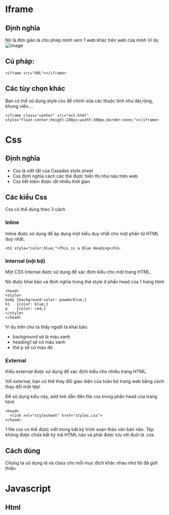 # Iframe
## Định nghĩa
Nó là đơn giản là cho phép mình xem 1 web khác trên web của mình 
Ví dụ
![image](https://user-images.githubusercontent.com/45547213/52679132-a6049a80-2f66-11e9-9d50-6f34ca537563.png)

## Cú pháp:
```
<iframe src="URL"></iframe>
```

## Các tùy chọn khác
Bạn có thể sử dụng style css để chỉnh sửa các thuộc tính như dài,rộng, khung viền....
```
<iframe class="center" src="ex1.html" style="float:center;height:200px;width:300px;border:none;"></iframe>
```

# Css
## Định nghĩa
- Css là viết tắt của Casades style sheet
- Css định nghĩa cách các thẻ được hiển thị như nào trên web
- Css tiết kiệm được rất nhiều thời gian

## Các kiểu Css
Css có thể dùng theo 3 cách
### Inline 
Inline được sử dụng để áp dụng một kiểu duy nhất cho một phần tử HTML duy nhất.

```
<h1 style="color:blue;">This is a Blue Heading</h1>
```
### Internal (nội bộ)
Một CSS Internal được sử dụng để xác định kiểu cho một trang HTML.

Nó được khai báo và định nghĩa trong thẻ style ở phần head của 1 trang html
```
<head>
<style>
body {background-color: powderblue;}
h1   {color: blue;}
p    {color: red;}
</style>
</head>
```
Ví dụ trên cho ta thấy người ta khai báo:
- background sẽ là màu xanh
- heading1 sẽ có màu xanh
- thẻ p sẽ có màu đỏ

### External
Kiểu external được sử dụng để xác định kiểu cho nhiều trang HTML.

Với external, bạn có thể thay đổi giao diện của toàn bộ trang web bằng cách thay đổi một tệp!

Để sử dụng kiểu này, add link dẫn đến file css trong phần head của trang html
```
<head>
  <link rel="stylesheet" href="styles.css">
</head>
```
1 file css có thể được viết trong bất kỳ trình soạn thảo văn bản nào. 
Tệp không được chứa bất kỳ mã HTML nào và phải được lưu với đuôi là .css.

## Cách dùng
Chúng ta sử dụng id và class cho mỗi mục đích khác nhau như tôi đã giới thiệu



# Javascript
## Html <Script> Tag
Thẻ <script> được sử dụng để xác định tập lệnh phía máy khách (JavaScript).

Phần tử <script> chứa các câu lệnh script hoặc nó trỏ đến tệp script bên ngoài thông qua thuộc tính src.

Các cách sử dụng phổ biến cho JavaScript là thao tác hình ảnh, xác thực mẫu và thay đổi nội dung.

Để chọn một phần tử HTML, JavaScript thường sử dụng phương thức document.getEuityById ().

Ví dụ JavaScript này viết "Xin chào JavaScript!" thành một phần tử HTML với id = "demo":




















